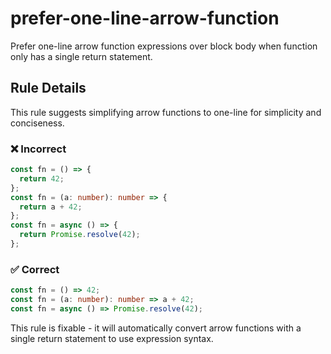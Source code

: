 # prefer-one-line-arrow-function

Prefer one-line arrow function expressions over block body when function only has a single return statement.

## Rule Details

This rule suggests simplifying arrow functions to one-line for simplicity and conciseness.

### ❌ Incorrect

```ts
const fn = () => {
  return 42;
};
const fn = (a: number): number => {
  return a + 42;
};
const fn = async () => {
  return Promise.resolve(42);
};
```

### ✅ Correct

```ts
const fn = () => 42;
const fn = (a: number): number => a + 42;
const fn = async () => Promise.resolve(42);
```

This rule is fixable - it will automatically convert arrow functions with a single return statement to use expression syntax.
